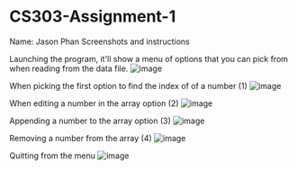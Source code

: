 # CS303-Assignment-1

Name: Jason Phan
Screenshots and instructions 



Launching the program, it'll show a menu of options that you can pick from when reading from the data file.
![image](https://user-images.githubusercontent.com/98352769/218646455-2287c1ee-f33c-45cc-85c8-d01d7eef72c2.png)

When picking the first option to find the index of of a number (1)
![image](https://user-images.githubusercontent.com/98352769/218648691-4096f2ff-b410-448f-8fc6-9b4da558b217.png)

When editing a number in the array option (2)
![image](https://user-images.githubusercontent.com/98352769/218648822-36beeb55-bf7f-4e53-8a53-acec7691408f.png)

Appending a number to the array option (3)
![image](https://user-images.githubusercontent.com/98352769/218648890-5ca4e3e0-89bb-4bcb-966b-b18c28cd3cbd.png)

Removing a number from the array (4)
![image](https://user-images.githubusercontent.com/98352769/218648957-b3d8d934-436f-4353-8284-f90b7d4fb1ec.png)

Quitting from the menu 
![image](https://user-images.githubusercontent.com/98352769/218648995-00277f17-7da8-414e-b3c4-55f3be01cfd9.png)
